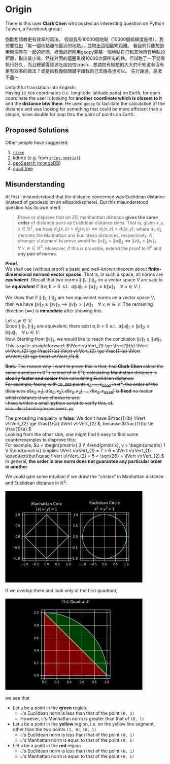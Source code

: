 # Origin
There is this user **Clark Chen** who posted an interesting question on Python Taiwan, a Facebook group:

抱歉想請教更有效率的寫法。
假設我有10000個地點（10000個經緯度座標），我想要找出「每一個地點離他最近的地點」，並取出這個最短距離。
我目前只能想到用兩個套在一起的迴圈，裡面的迴圈用geopy算某一個地點自己和其他所有地點的距離，取出最小值，然後外面的迴圈重複10000次算所有的點。但試跑了一下覺得執行好久，而且總覺得資源吃超凶怕crash...
想請問有經驗的大大們不知道有沒有更有效率的做法？或是給我幾個關鍵字讓我自己去搜尋也可以。
先行謝過，感激不盡～

Unfaithful translation into English:<br>
Having `10_000` coordinates (i.e. longitude-latitude pairs) on Earth,
for each coordinate the user is looking for **another coordinate which is closest to it** and the **distance btw them**.
He used `geopy` to facilitate the calculation of the distance and was looking for something that could be more
efficient than a simple, naive double for loop thru the pairs of points on Earth.

## Proposed Solutions
Other people have suggested:
01. [`rtree`](https://gis.stackexchange.com/questions/22082/how-can-i-use-r-tree-to-find-points-within-a-distance-in-spatialite)
02. kdtree (e.g. from [`scipy.spatial`](https://docs.scipy.org/doc/scipy/reference/generated/scipy.spatial.KDTree.html))
03. [geoSearch (mongoDB)](https://docs.mongodb.com/manual/reference/command/geoSearch/)
04. [quad tree](http://homepage.divms.uiowa.edu/~kvaradar/sp2012/daa/ann.pdf)

## Misunderstanding
At first I misunderstood that the distance concerned was Euclidean distance (instead of geodesic on an ellipsoid/sphere). But this misunderstood question has its own merit:
> Prove or disprove that on 2D, manhanttan distance **gives the same order** of distance pairs as Euclidean distance does. That is, given $`x, y, z \in \mathbb{R}^{2}`$, we have $`d_{2}(x,z) > d_{2}(x,y) \iff d_{1}(x,z) > d_{1}(x,y)`$, where $`d_{1}, d_{2}`$ denotes the Manhattan and Euclidean distances, respectively. A stronger statement to prove would be $`\lVert v\rVert_{2} > \lVert w\rVert_{2} \iff \lVert v\rVert_{1} > \lVert w\rVert_{1}\quad\forall\; v, w \in \mathbb{R}^{2}.`$ Moreover, if this is provable, extend the proof to $`\mathbb{R}^{n}`$ and **any pair of norms**.

**Proof.**<br>
We shall use (without proof) a basic and well-known theorem about **finite-dimensional normed vector spaces**. That is, in such a space, all norms are **_equivalent_**. (Recall that two norms $`\lVert\cdot\rVert_{1}, \lVert\cdot\rVert_{2}`$ on a vector space $`V`$ are said to be **_equivalent_** if $`\exists\; a, b > 0\;`$ s.t. $`\;a\lVert u\rVert_{1} \le \lVert u\rVert_{2} \le b\lVert u\rVert_{1}\quad \forall\; u \in V.\,`$)

We show that if $`\lVert\cdot\rVert_{1}, \lVert\cdot\rVert_{2}`$ are two equivalent norms on a vector space $`V`$, then we have 
$`\lVert v\rVert_{2} \ge \lVert w\rVert_{2} \implies \lVert v\rVert_{1} > \lVert w\rVert_{1}\quad\forall\; v, w \in V.`$ The remaining direction $`(\impliedby)`$ is **immediate** after showing this.

Let $`v, w \in V.`$<br>
Since $`\lVert\cdot\rVert_{1}, \lVert\cdot\rVert_{2}`$ are equivalent, there exist $`a, b > 0`$ s.t. $`\;a\lVert u\rVert_{1} \le \lVert u\rVert_{2} \le b\lVert u\rVert_{1}\quad \forall\; u \in V.\,`$<br>
Now, Starting from $`\lVert v\rVert_{1}`$, we would like to reach the conclusion $`\lVert v\rVert_{1} \ge \lVert w\rVert_{1}.`$<br>
This is quite ~~straightforward~~: ~~$`\lVert v\rVert_{1} \ge \frac{1}{b} \lVert v\rVert_{2} \ge \frac{1}{a} \lVert v\rVert_{2} \ge \frac{1}{a} \lVert w\rVert_{2} \ge \lVert w\rVert_{1}.`$~~<br>

~~**Rmk.** The reason why I want to prove this is that, had **Clark Chen** asked the same question in $`\mathbb{R}^{2}`$ (instead of in $`S^{2}`$), calculating Manhattan distance is **clearly faster and easier** than calculating Euclidean distance.~~ <br>
~~For example, facing with `10_000` points $`x_{0}, \ldots, x_{9999}`$ in $`\mathbb{R}^{2}`$, the order of the distances $`d(x_{0}, x_{1}), d(x_{0}, x_{2}), d(x_{0}, x_{3}), \ldots, d(x_{0}, x_{9999})`$ is **fixed** no matter which distance $`d`$ we choose to use.~~<br>
~~I have written a small python script to verify this, cf. `misunderstanding/experiment.py`~~
<br>

The preceding inequality is **false**: We don't have $`\frac{1}{b} \lVert v\rVert_{2} \ge \frac{1}{a} \lVert v\rVert_{2} `$, because $`\frac{1}{b} \le \frac{1}{a}.`$<br>
Looking from the other side, one might find it easy to find some counterexamples to disprove this:<br>
For example, $`u = \begin{pmatrix} 3 \\ 4\end{pmatrix}, v = \begin{pmatrix} 1 \\ 5\end{pmatrix} \implies \lVert u\rVert_{1} = 7 > 6 = \lVert v\rVert_{1} \quad\text{but}\quad \lVert u\rVert_{2} = 5 < \sqrt{26} = \lVert v\rVert_{2}.`$<br>
In general, **the order in one norm does not guarantee any particular order in another**.

We could gain some intuition if we draw the "_circles_" in Manhattan distance and Euclidean distance in $\mathbb{R}^{2}$:
<br>
<br>
![circlesSideBySide](fig/circles_l1l2.png)

If we overlap them and look only at the first quadrant,
<br>
<br>
![firstQudrant](fig/first_qudrant.png)

we see that
- Let `u` be a point in the **green** region.
  - `u`'s Euclidean norm is less than that of the point `(0, 1)`
  - However, `u`'s Manhattan norm is greater than that of `(0, 1)`
- Let `u` be a point in the **yellow** region, i.e. on the yellow line segment, other than the two points `(1, 0)`, `(0, 1)`
  - `u`'s Euclidean norm is less than that of the point `(0, 1)`
  - `u`'s Manhattan norm is equal to that of the point `(0, 1)`
- Let `u` be a point in the **red** region
  - `u`'s Euclidean norm is less than that of the point `(0, 1)`
  - `u`'s Manhattan norm is equal to that of the point `(0, 1)`

